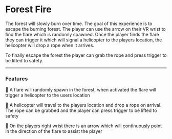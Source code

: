 # Forest Fire

The forest will slowly burn over time. The goal of this experience is to escape the burning forest. The player can use the arrow on their VR wrist to find the flare which is randomly spawned. Once the player finds the flare they can trigger it which will signal a helicopter to the players location, the helicopter will drop a rope when it arrives. 

To finally escape the forest the player can grab the rope and press trigger to be lifted to safety.

<hr>

### Features

:gun: A flare will randomly spawn in the forest, when activated the flare will trigger a helicopter to the users location

:helicopter: A helicopter will travel to the players location and drop a rope on arrival. The rope can be grabbed and the player can press trigger to be lifted to safety

:compass: On the players right wrist there is an arrow which will continuously point in the direction of the flare to assist the player
